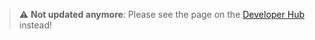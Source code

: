 > :warning: **Not updated anymore**: Please see the page on the [Developer Hub](https://developers.metaplex.com/umi/public-keys-and-signers) instead!